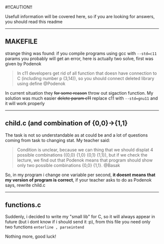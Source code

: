 #!!CAUTION!!

Usefull information will be covered here, so if you are looking for answers, you should read this readme

---

## MAKEFILE

strange thing was found: if you compile programs using gcc with `--std=c11` params you probably will get an error, here is actually two solve, first was given by Podenok

> In c11 developers get rid of all function that doesn have connection to C (including number p (3,14)), so you should connect deleted library using define @Podenok

In current situation they ~~for some reason~~ throw out sigaction function.
My solution was much easier ~~delete param c11~~ replace c11 with `--std=gnu11` and it will work properly

---

## child.c (and combination of {0,0}->{1,1}

The task is not so understandable as at could be and a lot of questions coming from task to changing stat. My teacher said:

> Condition is unclear, because we can thing that we should displat 4 possible combinations ({0,0} {1,0} {0,1} {1,1}), but if we check the lecture, we find out that Podenok means that program should show only two possible combinations {0,0} {1,1}. @Basak

So, in my program i change one variable per second, **it doesnt means that my version of program is correct**, if your teacher asks to do as Podenok says, rewrite child.c

---

## functions.c

Suddenly, i decided to write my "small lib" for C, so it will always appear in future (but i dont know if i should send it :p), from this file you need only two functions `enterline , parseintend`

Nothing more, good luck!
